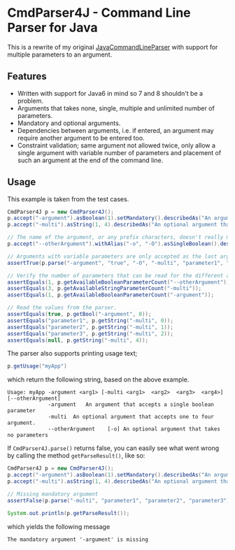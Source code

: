# CmdParser4J - Command Line Parser for Java

This is a rewrite of my original [JavaCommandLineParser](https://github.com/PerMalmberg/JavaCommandLineParser) with support for multiple parameters to an argument.

## Features
* Written with support for Java6 in mind so 7 and 8 shouldn't be a problem.
* Arguments that takes none, single, multiple and unlimited number of parameters.
* Mandatory and optional arguments.
* Dependencies between arguments, i.e. if entered, an argument may require another argument to be entered too.
* Constraint validation; same argument not allowed twice, only allow a single argument with variable number of parameters and placement of such an argument at the end of the command line.

## Usage
This example is taken from the test cases.

```Java
CmdParser4J p = new CmdParser4J();
p.accept("-argument").asBoolean(1).setMandatory().describedAs("An argument that accepts a single boolean parameter");
p.accept("-multi").asString(1, 4).describedAs("An optional argument that accepts one to four argument.");

// The name of the argument, or any prefix characters, doesn't really matter, here we use double dash.
p.accept("--otherArgument").withAlias("-o", "-O").asSingleBoolean().describedAs("An optional argument that takes no parameters");

// Arguments with variable parameters are only accepted as the last argument on the commandline.
assertTrue(p.parse("-argument", "true", "-O", "-multi", "parameter1", "parameter2", "parameter3"));

// Verify the number of parameters that can be read for the different arguments.
assertEquals(1, p.getAvailableBooleanParameterCount("--otherArgument"));
assertEquals(3, p.getAvailableStringParameterCount("-multi"));
assertEquals(1, p.getAvailableBooleanParameterCount("-argument"));

// Read the values from the parser.
assertEquals(true, p.getBool("-argument", 0));
assertEquals("parameter1", p.getString("-multi", 0));
assertEquals("parameter2", p.getString("-multi", 1));
assertEquals("parameter3", p.getString("-multi", 2));
assertEquals(null, p.getString("-multi", 4));
```

The parser also supports printing usage text;
```Java
p.getUsage("myApp")
```
which return the following string, based on the above example.
```
Usage: myApp -argument <arg1> [-multi <arg1>  <arg2>  <arg3>  <arg4>] [--otherArgument] 
             -argument	 An argument that accepts a single boolean parameter
             -multi	 An optional argument that accepts one to four argument.
             --otherArgument	[-o] An optional argument that takes no parameters
```

If ```CmdParser4J.parse()``` returns false, you can easily see what went wrong by calling the method ```getParseResult()```, like so:

```Java
CmdParser4J p = new CmdParser4J();
p.accept("-argument").asBoolean(1).setMandatory().describedAs("An argument that accepts a single boolean parameter");
p.accept("-multi").asString(1, 4).describedAs("An optional argument that accepts one to four argument.");

// Missing mandatory argument
assertFalse(p.parse("-multi", "parameter1", "parameter2", "parameter3"));

System.out.println(p.getParseResult());
```
which yields the following message
```
The mandatory argument '-argument' is missing
```
